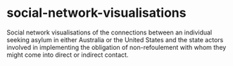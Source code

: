 # social-network-visualisations
Social network visualisations of the connections between an individual seeking asylum in either Australia or the United States and the state actors involved in implementing the obligation of non-refoulement with whom they might come into direct or indirect contact.
